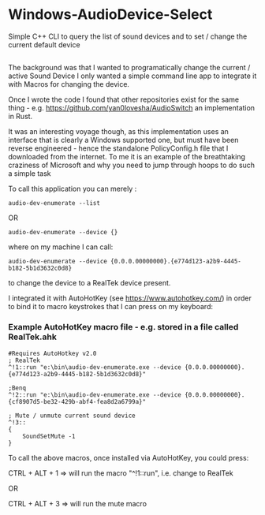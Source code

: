 # Windows-AudioDevice-Select
Simple C++ CLI to query the list of sound devices and to set / change the current default device

##
The background was that I wanted to programatically change the current / active Sound Device
I only wanted a simple command line app to integrate it with Macros for changing the device.

Once I wrote the code I found that other repositories exist for the same thing - e.g. https://github.com/yan0lovesha/AudioSwitch an implementation in Rust.

It was an interesting voyage though, as this implementation uses an interface that is clearly a Windows supported one, but must have been reverse engineered - hence the standalone PolicyConfig.h file that I downloaded from the internet. To me it is an example of the breathtaking craziness of Microsoft and why you need to jump through hoops to do such a simple task

To call this application you can merely :

    audio-dev-enumerate --list

OR 

    audio-dev-enumerate --device {}

where on my machine I can call:

    audio-dev-enumerate --device {0.0.0.00000000}.{e774d123-a2b9-4445-b182-5b1d3632c0d8}

to change the device to a RealTek device present.


I integrated it with AutoHotKey (see https://www.autohotkey.com/) in order to bind it to macro keystrokes that I can press on my keyboard:

### Example AutoHotKey macro file - e.g. stored in a file called RealTek.ahk
    
    #Requires AutoHotkey v2.0
    ; RealTek
    ^!1::run "e:\bin\audio-dev-enumerate.exe --device {0.0.0.00000000}.{e774d123-a2b9-4445-b182-5b1d3632c0d8}"
    
    ;Benq
    ^!2::run "e:\bin\audio-dev-enumerate.exe --device {0.0.0.00000000}.{cf8907d5-be32-429b-abf4-fea8d2a6799a}"

    ; Mute / unmute current sound device
    ^!3::
    {
        SoundSetMute -1
    }


To call the above macros, once installed via AutoHotKey, you could press:

CTRL + ALT + 1    => will run the macro "^!1::run", i.e. change to RealTek 

OR

CTRL + ALT + 3 => will run the mute macro
